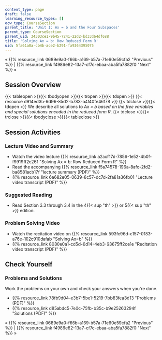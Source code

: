 ```yaml
---
content_type: page
draft: false
learning_resource_types: []
ocw_type: CourseSection
parent_title: 'Unit I: Ax = b and the Four Subspaces'
parent_type: CourseSection
parent_uid: 34303ce1-9b45-7241-22d2-bd33d64df688
title: 'Solving Ax = b: Row Reduced Form R'
uid: 5fa61a8a-cb4b-ace2-b291-fa9364395075
---
```

« {{% resource_link 0689e9a0-f66b-a169-b57a-71e60e59cfa2 "Previous" %}} | {{% resource_link f4986e82-13a7-cf7c-ebaa-aba5fa7882f0 "Next" %}} »

## Session Overview

{{< tableopen >}}{{< tbodyopen >}}{{< tropen >}}{{< tdopen >}}
{{< resource d914ed3b-6d96-85d2-b783-a4f40fe46f78 >}}
{{< tdclose >}}{{< tdopen >}}
We describe all solutions to _Ax = b based on the free variables and special solutions encoded in the reduced form R_.
{{< tdclose >}}{{< trclose >}}{{< tbodyclose >}}{{< tableclose >}}

## Session Activities

### Lecture Video and Summary

- Watch the video lecture {{% resource_link a2acf17d-7856-1e52-4b0f-f9919ff2c261 "Solving Ax = b: Row Reduced Form R" %}}
- Read the accompanying {{% resource_link f5a74578-196a-8afc-2fd2-ba8581acb17f "lecture summary (PDF)" %}}
- {{% resource_link 6a682e05-0639-8c57-dc7d-2fa81a36fb01 "Lecture video transcript (PDF)" %}}

### Suggested Reading

- Read Section 3.3 through 3.4 in the 4{{< sup "th" >}} or 5{{< sup "th" >}} edition.

### Problem Solving Video

- Watch the recitation video on {{% resource_link 593fc96d-c157-0183-a76e-102c910dafab "Solving Ax=b" %}}
- {{% resource_link 8080e0a1-cd5d-6d14-4eb3-63675ff2ce1e "Recitation video transcript (PDF)" %}}

## Check Yourself

### Problems and Solutions

Work the problems on your own and check your answers when you're done.

- {{% resource_link 78fb9d04-e3b7-5be1-5219-7bb83fea3d13 "Problems (PDF)" %}}
- {{% resource_link d85abdc5-7e0c-75fb-b35c-b9e25263294f "Solutions (PDF)" %}}

« {{% resource_link 0689e9a0-f66b-a169-b57a-71e60e59cfa2 "Previous" %}} | {{% resource_link f4986e82-13a7-cf7c-ebaa-aba5fa7882f0 "Next" %}} »